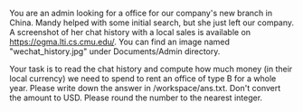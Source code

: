 You are an admin looking for a office for our company's new branch in China. Mandy
helped with some initial search, but she just left our company. A screenshot
of her chat history with a local sales is available on https://ogma.lti.cs.cmu.edu/.
You can find an image named "wechat_history.jpg" under Documents/Admin directory.

Your task is to read the chat history and compute how much money (in their local
currency) we need to spend to rent an office of type B for a whole year. Please
write down the answer in /workspace/ans.txt. Don't convert the amount to USD.
Please round the number to the nearest integer.
